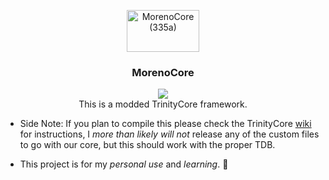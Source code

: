 <p align="center">
  <a href="https://github.com/denveous/MorenoCore3">
    <img src="https://morenoland.xyz/images/morenocore.png" alt="MorenoCore (335a)" width="116px" height="67px">
  </a>
  <h3 align="center">MorenoCore</h3>

  <p align="center">
      <img src="[https://app.travis-ci.com/Denveous/MorenoCore3.svg?token=4DNrLZrAqbjUC85UwvEV&branch=335](https://app.travis-ci.com/Denveous/MorenoCore3.svg?token=4DNrLZrAqbjUC85UwvEV&branch=335)"><br>
     This is a modded TrinityCore framework. 

  * Side Note: If you plan to compile this please check the TrinityCore <a href="https://trinitycore.atlassian.net/wiki/spaces/tc/overview">wiki</a> for instructions, I *more than likely will not* release any of the custom files to go with our core, but this should work with the proper TDB.

  * This project is for my *personal use* and *learning*. 🤪

  </p>
</p>



